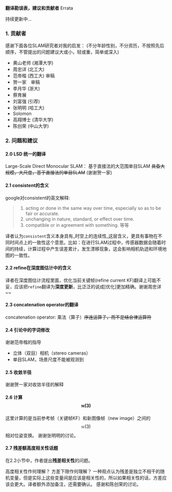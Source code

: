 **翻译勘误表，建议和贡献者** Errata

持续更新中...

### 1. 贡献者

感谢下面各位SLAM研究者对我的启发： \(不分年龄性别，不分资历，不按照先后顺序，不管提出的问题建议大或小，轻或重，简单或深入\)

* 黄山老师 \(湘潭大学\)
* 周忠详 \(北工大\)
* 范帝楷 \(西工大\) 审稿
* 贺一家　审稿
* 李月华 \(浙大\)
* 蔡育展
* 刘富强 \(引荐\)
* 张明明 \(哈工大\)
* Solomon
* 高翔博士 \(清华大学\)
* 陈创荣 \(中山大学\)

### 2. 问题和建议

#### 2.0 LSD 统一的翻译

Large-Scale Direct Monocular SLAM： 基于直接法的大范围单目SLAM ~~具备大规模，大尺度，基于直接法的单目SLAM~~ \(谢谢贺一家\)

#### 2.1 consistent的含义

google对consistent的英文解释:

> 1. acting or done in the same way over time, especially so as to be fair or accurate.
> 2. unchanging in nature, standard, or effect over time.
> 3. compatible or in agreement with something. 等等

译者认为`consistent`含义本身具有_时空上的连续性_这层含义，更具有事物在不同时间点上的一致性这个意思。比如：在进行SLAM过程中，传感器数据会随着时间的持续，计算过程中产生误差累计，发生漂移现象，这会影响相机轨迹和环境地图的一致性。

#### 2.2 refine在深度图估计中的含义

译者在深度图估计流程里面，优化当前关键帧\(refine current KF\)翻译上可能不妥，应该把`refine`翻译为**深度更新**，比泛泛的说成\[优化\]更加精确。谢谢周忠详~~

#### 2.3 concatenation operator的翻译

concatenation operator:  乘法（算子）~~序连运算子，而不是结合律运算符~~

#### 2.4 引论中的字词修改

谢谢范帝楷的指导

* 立体（双目）相机（stereo cameras）
* 单目SLAM，场景尺度不能被观测到

#### 2.5 收敛半径

谢谢贺一家对收敛半径的解释

#### 2.6 计算$$\mathfrak{se}(3)$$

这里计算的是当前参考帧（关键帧KF）和新图像帧（new image）之间的$$\mathfrak{se}(3)$$相对位姿变换。 谢谢张明明的讨论。

#### 2.7 残差额高度相关性话题

在2.2小节中，作者提出**残差相关性**的问题。

高度相关性作何理解？ 方差下限作何理解？ 一种观点认为残差是独立不相干的随机变量，但是实际上这些变量间是应该是相关性的，所以如果相关性的话，方差应该会更大。译者额外添加备注，还需要确认。 感谢和陈创荣的讨论。

